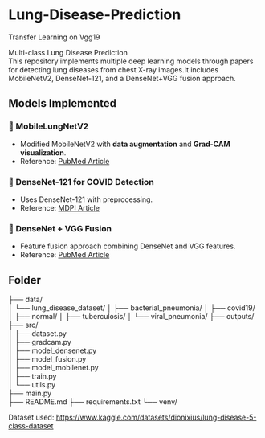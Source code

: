 # Lung-Disease-Prediction
Transfer Learning on Vgg19


Multi-class Lung Disease Prediction <br>
This repository implements multiple deep learning models through papers for detecting lung diseases from chest X-ray images.It includes MobileNetV2, DenseNet-121, and a DenseNet+VGG fusion approach.


##  Models Implemented

### 🔹 MobileLungNetV2
- Modified MobileNetV2 with **data augmentation** and **Grad-CAM visualization**.
- Reference: [PubMed Article](#)

### 🔹 DenseNet-121 for COVID Detection
- Uses DenseNet-121 with preprocessing.  
- Reference: [MDPI Article](#)

### 🔹 DenseNet + VGG Fusion
- Feature fusion approach combining DenseNet and VGG features.  
- Reference: [PubMed Article](#)

## Folder

├── data/                  
│   └── lung_disease_dataset/
│       ├── bacterial_pneumonia/
│       ├── covid19/
│       ├── normal/
│       ├── tuberculosis/
│       └── viral_pneumonia/
├── outputs/               
├── src/                 
│   ├── dataset.py          
│   ├── gradcam.py         
│   ├── model_densenet.py  
│   ├── model_fusion.py   
│   ├── model_mobilenet.py  
│   ├── train.py           
│   └── utils.py         
├── main.py             
├── README.md
├── requirements.txt
└── venv/                 

Dataset used: https://www.kaggle.com/datasets/dionixius/lung-disease-5-class-dataset 

